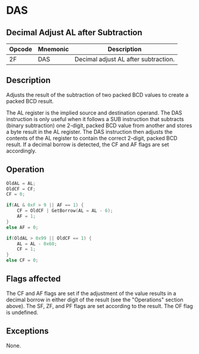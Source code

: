 # DAS
 
## Decimal Adjust AL after Subtraction
 
 
|Opcode|Mnemonic|Description|
|-|-|-|
|2F|DAS|Decimal adjust AL after subtraction.|
 
## Description
 
Adjusts the result of the subtraction of two packed BCD values to create a packed BCD result.
 
The AL register is the implied source and destination operand. The DAS instruction is only useful when it follows a SUB instruction that subtracts (binary subtraction) one 2-digit, packed BCD value from another and stores a byte result in the AL register. The DAS instruction then adjusts the contents of the AL register to contain the correct 2-digit, packed BCD result. If a decimal borrow is detected, the CF and AF flags are set accordingly.
 
 
## Operation
 
```c
OldAL = AL;
OldCF = CF;
CF = 0;

if(AL & 0xF > 9 || AF == 1) {
	CF = OldCF | GetBorrow(AL = AL - 6);
	AF = 1;
}
else AF = 0;

if(OldAL > 0x99 || OldCF == 1) {
	AL = AL - 0x60;
	CF = 1;
}
else CF = 0;

```
 
 
## Flags affected
 
The CF and AF flags are set if the adjustment of the value results in a decimal borrow in either digit of the result (see the "Operations" section above). The SF, ZF, and PF flags are set according to the result. The OF flag is undefined.

 
 
## Exceptions
 
None.
